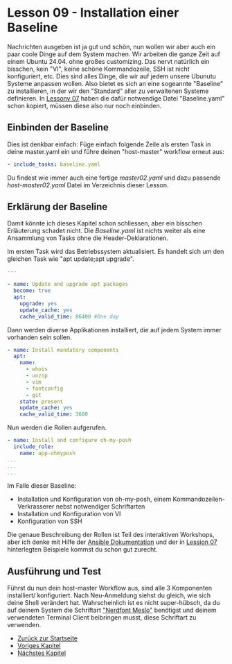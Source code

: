 # Lesson 09 - Installation einer Baseline

Nachrichten ausgeben ist ja gut und schön, nun wollen wir aber auch ein paar coole Dinge auf dem System machen. Wir arbeiten die ganze Zeit auf einem Ubuntu 24.04. ohne großes customizing. Das nervt natürlich ein bisschen, kein "VI", keine schöne Kommandozeile, SSH ist nicht konfiguriert, etc. Dies sind alles Dinge, die wir auf jedem unsere Ubunutu Systeme anpassen wollen. Also bietet es sich an eine sogeannte "Baseline" zu installieren, in der wir den "Standard" aller zu verwaltenen Systeme definieren. In [Lessonv 07](./../Lesson07-add_ansible_files/Lesson07.md) haben die dafür notwendige Datei "Baseline.yaml" schon kopiert, müssen diese also nur noch einbinden.

## Einbinden der Baseline

Dies ist denkbar einfach: Füge einfach folgende Zeile als ersten Task in deine master.yaml ein und führe deinen "host-master" workflow erneut aus:

```yaml
- include_tasks: baseline.yaml
```

Du findest wie immer auch eine fertige *master02.yaml* und dazu passende *host-master02.yaml* Datei im Verzeichnis dieser Lesson.

## Erklärung der Baseline

Damit könnte ich dieses Kapitel schon schliessen, aber ein bisschen Erläuterung schadet nicht. Die *Baseline.yaml* ist nichts weiter als eine Ansammlung von Tasks ohne die Header-Deklarationen.

Im ersten Task wird das Betriebssystem aktualisiert. Es handelt sich um den gleichen Task wie "apt update;apt upgrade".

```yaml
---

- name: Update and upgrade apt packages
  become: true
  apt:
    upgrade: yes
    update_cache: yes
    cache_valid_time: 86400 #One day
```

Dann werden diverse Applikationen installiert, die auf jedem System immer vorhanden sein sollen.

```yaml
- name: Install mandatory components
  apt:
    name:
      - whois
      - unzip
      - vim
      - fontconfig
      - git
    state: present
    update_cache: yes
    cache_valid_time: 3600
```

Nun werden die Rollen aufgerufen.

```yaml
- name: Install and configure oh-my-posh
  include_role:
    name: app-ohmyposh
...
...
...
```

Im Falle dieser Baseline:

- Installation und Konfiguration von oh-my-posh, einem Kommandozeilen-Verkrasserer nebst notwendiger Schriftarten
- Installation und Konfiguration von VI
- Konfiguration von SSH

Die genaue Beschreibung der Rollen ist Teil des interaktiven Workshops, aber ich denke mit Hilfe der [Ansible Dokumentation](https://docs.ansible.com/ansible/latest/playbook_guide/playbooks_reuse_roles.html) und der in [Lession 07](./../Lesson07-add_ansible_files/Lesson07.md) hinterlegten Beispiele kommst du schon gut zurecht.

## Ausführung und Test

Führst du nun dein host-master Workflow aus, sind alle 3 Komponenten installiert/ konfiguriert. Nach Neu-Anmeldung siehst du gleich, wie sich deine Shell verändert hat. Wahrscheinlich ist es nicht super-hübsch, da du auf deinem System die Schriftart ["Nerdfont Meslo"](https://github.com/ryanoasis/nerd-fonts/releases/download/v3.2.1/Meslo.zip) benötigst und deinem verwendeten Terminal Client beibringen musst, diese Schriftart zu verwenden.

- [Zurück zur Startseite](./../README.md)
- [Voriges Kapitel](./../Lesson08-create-playbook-workflow/Lesson08.md)
- [Nächstes Kapitel](./../Lesson09-Installation_of_a_baseline/Lession09.md)
